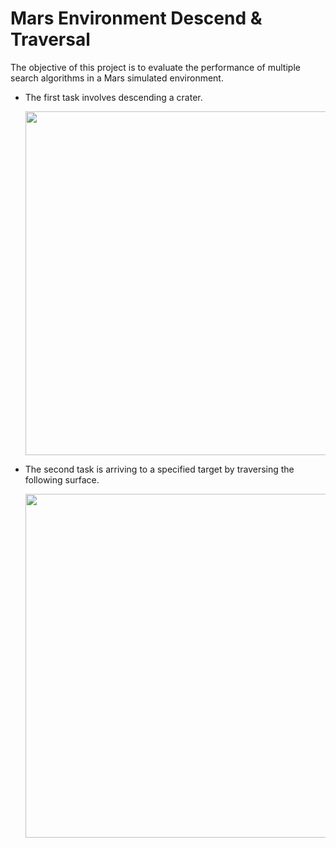 # Mars Environment Descend & Traversal 
The objective of this project is to evaluate the performance of multiple search algorithms in a Mars simulated environment.

* The first task involves descending a crater.

  <p align="center">
   <img src="https://drive.google.com/uc?export=view&id=1vOBBGjviDZe5JyeuIYg9n-7Va_XW0tXV"  width="550" height="auto">
  </p>
  
  
* The second task is arriving to a specified target by traversing the following surface.


   <p align="center">
   <img src="https://drive.google.com/uc?export=view&id=1q-ybixkqHbZ9RZvsHY_TS4rD46CPoY3Z"  width="550" height="auto">
  </p>
